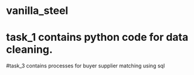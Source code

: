 # vanilla_steel
# task_1 contains python code for data cleaning. 
#task_3 contains processes for buyer supplier matching using sql 
